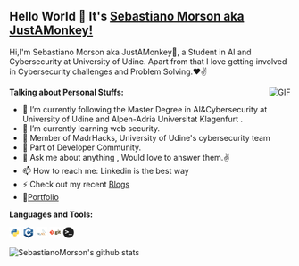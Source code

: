 ## Hello World 👋 It's [Sebastiano Morson aka JustAMonkey!](https://sebastianomorson.wixsite.com/sebastiano-morson/)


Hi,I'm Sebastiano Morson aka JustAMonkey🙌, a Student in AI and Cybersecurity at University of Udine. Apart from that I love getting involved in Cybersecurity challenges and Problem Solving.❤✌


<img align="right" alt="GIF" src="https://media1.tenor.com/m/tZ2Xd8LqAnMAAAAd/typing-fast.gif" />


**Talking about Personal Stuffs:**

- 🔭 I’m currently following the Master Degree in AI&Cybersecurity at University of Udine and Alpen-Adria Universitat Klagenfurt .
- 🌱 I’m currently learning web security.
- 🐍 Member of MadrHacks, University of Udine's cybersecurity team
- 👯 Part of Developer Community.
- 💬 Ask me about anything , Would love to answer them.✌
- 📫 How to reach me: Linkedin is the best way
- ⚡ Check out my recent [Blogs](https://sebastianomorson.wixsite.com/sebastiano-morson/blog)
- 📝[Portfolio](https://sebastianomorson.wixsite.com/sebastiano-morson/blank-1)

**Languages and Tools:**


<code><img height="20" src="https://raw.githubusercontent.com/github/explore/80688e429a7d4ef2fca1e82350fe8e3517d3494d/topics/python/python.png"></code>
<code><img height="20" src="https://raw.githubusercontent.com/github/explore/80688e429a7d4ef2fca1e82350fe8e3517d3494d/topics/cpp/cpp.png"></code>
<code><img height="20" src="https://raw.githubusercontent.com/github/explore/80688e429a7d4ef2fca1e82350fe8e3517d3494d/topics/mysql/mysql.png"></code>
<code><img height="20" src="https://raw.githubusercontent.com/github/explore/80688e429a7d4ef2fca1e82350fe8e3517d3494d/topics/git/git.png"></code>
<code><img height="20" src="https://raw.githubusercontent.com/github/explore/80688e429a7d4ef2fca1e82350fe8e3517d3494d/topics/terminal/terminal.png"></code>

![SebastianoMorson's github stats](https://github-readme-stats.vercel.app/api?username=SebastianoMorson&show_icons=true&hide_border=true)
